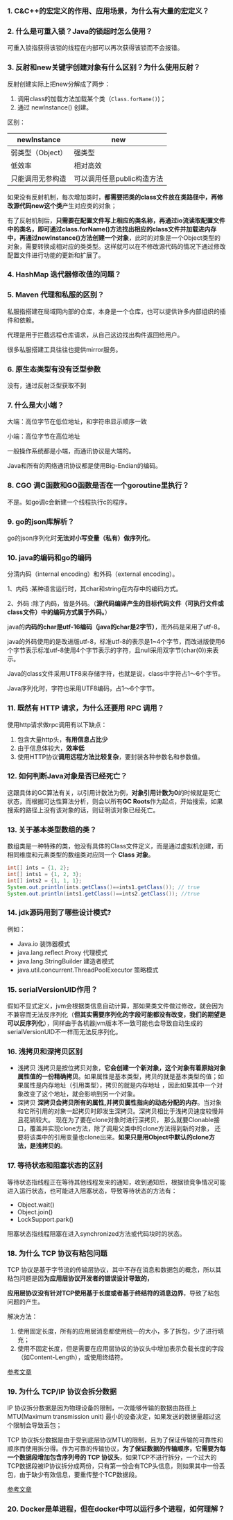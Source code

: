 ### 1. C&C++的宏定义的作用、应用场景，为什么有大量的宏定义？



### 2. 什么是可重入锁？Java的锁超时怎么使用？

可重入锁指获得该锁的线程在内部可以再次获得该锁而不会报错。



### 3. 反射和new关键字创建对象有什么区别？为什么使用反射？

反射创建实际上把new分解成了两步：

1. 调用class的加载方法加载某个类（`Class.forName()`)；
2. 通过 newInstance() 创建。

区别：

| newInstance      | new                        |
| ---------------- | -------------------------- |
| 弱类型（Object） | 强类型                     |
| 低效率           | 相对高效                   |
| 只能调用无参构造 | 可以调用任意public构造方法 |

如果没有反射机制，每次增加类时，**都需要把类的class文件放在类路径中，再修改源代码new这个类**产生对应类的对象；

有了反射机制后，**只需要在配置文件写上相应的类名称，再通过io流读取配置文件中的类名，即可通过class.forName()方法找出相应的class文件并加载进内存中，再通过newInstance()方法创建一个对象**，此时的对象是一个Object类型的对象，需要转换成相对应的类类型。这样就可以在不修改源代码的情况下通过修改配置文件进行功能的更新和扩展了。



### 4. HashMap 迭代器修改值的问题？



### 5. Maven **代理和私服的区别**？

私服指搭建在局域网内部的仓库，本身是一个仓库，也可以提供许多内部组织的插件和依赖。

代理是用于拦截远程仓库请求，从自己这边找出构件返回给用户。

很多私服搭建工具往往也提供mirror服务。



### 6. 原生态类型有没有泛型参数

没有，通过反射泛型获取不到



### 7. 什么是大小端？

大端：高位字节在低位地址，和字符串显示顺序一致

小端：高位字节在高位地址

一般操作系统都是小端，而通讯协议是大端的。

Java和所有的网络通讯协议都是使用Big-Endian的编码。



### 8. CGO 调C函数和GO函数是否在一个goroutine里执行？

不是。如go调c会新建一个线程执行c的程序。



### 9. go的json库解析？

go的json序列化时**无法对小写变量（私有）做序列化**。



### 10. java的编码和go的编码

   分清内码（internal encoding）和外码（external encoding）。

   1、内码 :某种语言运行时，其char和string在内存中的编码方式。

   2、外码 :除了内码，皆是外码。（**源代码编译产生的目标代码文件（可执行文件或class文件）中的编码方式属于外码。**）

   java的**内码的char是utf-16编码（java的char是2字节）**，而外码是采用了utf-8。

   java的外码使用的是改进版utf-8，标准utf-8的表示是1~4个字节，而改进版使用6个字节表示标准utf-8使用4个字节表示的字符，且null采用双字节(char(0))来表示。

   Java的class文件采用UTF8来存储字符，也就是说，class中字符占1～6个字节。

   Java序列化时，字符也采用UTF8编码，占1～6个字节。



### 11. 既然有 HTTP 请求，为什么还要用 RPC 调用？

   使用http请求做rpc调用有以下缺点：

   1. 包含大量http头，**有用信息占比少**
   2. 由于信息体较大，**效率低**
   3. 使用HTTP协议**调用远程方法比较复杂**，要封装各种参数名和参数值。



### 12. 如何判断Java对象是否已经死亡？

这跟具体的GC算法有关，以引用计数法为例，**对象引用计数为0**的时候就是死亡状态，而根据可达性算法分析，则会以所有**GC Roots**作为起点，开始搜索，如果搜索的路径上没有该对象的话，则证明该对象已经死亡。



### 13. 关于基本类型数组的类？

数组类是一种特殊的类，他没有具体的Class文件定义，而是通过虚拟机创建，而相同维度和元素类型的数组类对应同一个 **Class 对象**。

```java
int[] ints = {1, 2};
int[] ints1 = {1, 2, 3};
int[] ints2 = {1, 1, 1};
System.out.println(ints.getClass()==ints1.getClass()); // true
System.out.println(ints1.getClass()==ints2.getClass()); //true
```



### 14. jdk源码用到了哪些设计模式?

例如：

- Java.io 装饰器模式
- java.lang.reflect.Proxy 代理模式
- java.lang.StringBuilder 建造者模式
- java.util.concurrent.ThreadPoolExecutor 策略模式



### 15. serialVersionUID作用？

假如不显式定义，jvm会根据类信息自动计算，那如果类文件做过修改，就会因为不兼容而无法反序列化（**但其实需要序列化的字段可能都没有改变，我们的期望是可以反序列化**），同样由于各机器jvm版本不一致可能也会导致自动生成的serialVersionUID不一样而无法反序列化。



### 16. 浅拷贝和深拷贝区别

- 浅拷贝 浅拷贝是按位拷贝对象，**它会创建一个新对象，这个对象有着原始对象属性值的一份精确拷贝**。如果属性是基本类型，拷贝的就是基本类型的值；如果属性是内存地址（引用类型），拷贝的就是内存地址 ，因此如果其中一个对象改变了这个地址，就会影响到另一个对象。
- 深拷贝 **深拷贝会拷贝所有的属性,并拷贝属性指向的动态分配的内存**。当对象和它所引用的对象一起拷贝时即发生深拷贝。深拷贝相比于浅拷贝速度较慢并且花销较大。 现在为了要在clone对象时进行深拷贝， 那么就要Clonable接口，覆盖并实现clone方法，除了调用父类中的clone方法得到新的对象， 还要将该类中的引用变量也clone出来。**如果只是用Object中默认的clone方法，是浅拷贝的**。



### 17. 等待状态和阻塞状态的区别

等待状态指线程正在等待其他线程发来的通知，收到通知后，根据锁竞争情况可能进入运行状态，也可能进入阻塞状态，导致等待状态的方法有：

- Object.wait()
- Object.join()
- LockSupport.park()

阻塞状态指线程阻塞在进入synchronized方法或代码块时的状态。



### 18. 为什么 TCP 协议有粘包问题

TCP 协议是基于字节流的传输层协议，其中不存在消息和数据包的概念，所以其粘包问题是因**为应用层协议开发者的错误设计导致的，**

**应用层协议没有针对TCP使用基于长度或者基于终结符的消息边界**，导致了粘包问题的产生。

解决方法：

1. 使用固定长度，所有的应用层消息都使用统一的大小，多了拆包，少了进行填充；
2. 使用不固定长度，但是需要在应用层协议的协议头中增加表示负载长度的字段（如Content-Length），或使用终结符。

[参考文章](https://draveness.me/whys-the-design-tcp-message-frame/)



### 19. 为什么 TCP/IP 协议会拆分数据

IP 协议拆分数据是因为物理设备的限制，一次能够传输的数据由路径上 MTU(Maximum transmission unit) 最小的设备决定，如果发送的数据量超过这个限制会导致丢包；

TCP 协议拆分数据是由于受到底层协议MTU的限制，且为了保证传输的可靠性和顺序而使用拆分得。作为可靠的传输协议，**为了保证数据的传输顺序，它需要为每一个数据段增加包含序列号的 TCP 协议头**，如果TCP不进行拆分，一个过大的TCP数据段被IP协议拆分成两份，只有第一份会有TCP头信息，则如果其中一份丢包，由于缺少有效信息，要重传整个TCP数据段。

[参考文章](https://draveness.me/whys-the-design-tcp-segment-ip-packet/)



### 20. Docker是单进程，但在docker中可以运行多个进程，如何理解？